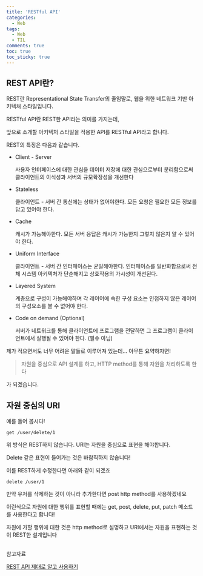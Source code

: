 ```yaml
---
title: 'RESTful API'
categories:
  - Web
tags:
  - Web
  - TIL
comments: true
toc: true
toc_sticky: true
---
```


## REST API란?

REST란 Representational State Transfer의 줄임말로, 웹을 위한 네트워크 기반 아키텍처 스타일입니다.

RESTful API란 REST한 API라는 의미를 가지는데, 

앞으로 소개할 아키텍처 스타일을 적용한 API를 RESTful API라고 합니다. 

REST의 특징은 다음과 같습니다.

- Client - Server

  사용자 인터페이스에 대한 관심을 데이터 저장에 대한 관심으로부터 분리함으로써 클라이언트의 이식성과 서버의 규모확장성을 개선한다

- Stateless

  클라이언트 - 서버 간 통신에는 상태가 없어야한다. 모든 요청은 필요한 모든 정보를 담고 있어야 한다.

- Cache

  캐시가 가능해야한다. 모든 서버 응답은 캐시가 가능한지 그렇지 않은지 알 수 있어야 한다.

- Uniform Interface

  클라이언트 - 서버 간 인터페이스는 균일해야한다. 인터페이스를 일반화함으로써 전체 시스템 아키텍처가 단순해지고 상호작용의 가시성이 개선된다.

- Layered System

  계층으로 구성이 가능해야하며 각 레이어에 속한 구성 요소는 인접하지 않은 레이어의 구성요소를 볼 수 없어야 한다.

- Code on demand (Optional)
  

  서버가 네트워크를 통해 클라이언트에 프로그램을 전달하면 그 프로그램이 클라이언트에서 실행될 수 있어야 한다. (필수 아님)



제가 적으면서도 너무 어려운 말들로 이루어져 있는데... 아무튼 요약하자면!

> 자원을 중심으로 API 설계를 하고, HTTP method를 통해 자원을 처리하도록 한다

가 되겠습니다.

## 자원 중심의 URI



예를 들어 봅시다!

```
get /user/delete/1
```

위 방식은 REST하지 않습니다. URI는 자원을 중심으로 표현을 해야합니다. 

Delete 같은 표현이 들어가는 것은 바람직하지 않습니다! 

이를 REST하게 수정한다면 아래와 같이 되겠죠

```
delete /user/1
```

만약 유저를 삭제하는 것이 아니라 추가한다면 post http method를 사용하겠네요

이런식으로 자원에 대한 행위를 표현할 때에는 get, post, delete, put, patch 메소드를 사용한다고 합니다!

자원에 가할 행위에 대한 것은 http method로 설명하고   URI에서는 자원을 표현하는 것이 REST한 설계입니다



## 

참고자료

[REST API 제대로 알고 사용하기]

[REST API 제대로 알고 사용하기]: https://meetup.toast.com/posts/92







